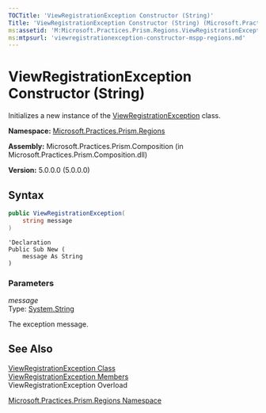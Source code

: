 ```yaml
---
TOCTitle: 'ViewRegistrationException Constructor (String)'
Title: 'ViewRegistrationException Constructor (String) (Microsoft.Practices.Prism.Regions)'
ms:assetid: 'M:Microsoft.Practices.Prism.Regions.ViewRegistrationException.\#ctor(System.String)'
ms:mtpsurl: 'viewregistrationexception-constructor-mspp-regions.md'
---
```


# ViewRegistrationException Constructor (String)

Initializes a new instance of the [ViewRegistrationException](/patterns-practices/reference/viewregistrationexception-class-mspp-regions) class.

**Namespace:** [Microsoft.Practices.Prism.Regions](/patterns-practices/reference/mspp-regions-namespace)

**Assembly:** Microsoft.Practices.Prism.Composition (in Microsoft.Practices.Prism.Composition.dll)

**Version:** 5.0.0.0 (5.0.0.0)

## Syntax

```C#
public ViewRegistrationException(
	string message
)
```
```VB
'Declaration
Public Sub New ( 
	message As String
)
```

### Parameters

_message_  
Type: [System.String](http://msdn2.microsoft.com/en-us/library/s1wwdcbf)

The exception message.

## See Also

[ViewRegistrationException Class](/patterns-practices/reference/viewregistrationexception-class-mspp-regions)<br/>
[ViewRegistrationException Members](/patterns-practices/reference/viewregistrationexception-members-mspp-regions)<br/>
ViewRegistrationException Overload

[Microsoft.Practices.Prism.Regions Namespace](/patterns-practices/reference/mspp-regions-namespace)